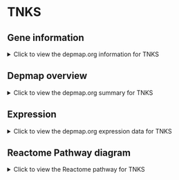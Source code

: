 <h1>TNKS</h1>

<h2>Gene information</h2>
<details>
  <summary>Click to view the depmap.org information for TNKS</summary>
  <p><a href="https://depmap.org/portal/gene/TNKS?tab=about" target="_BLANK">Open page in a new tab...</a></p>
  <iframe src="https://depmap.org/portal/gene/TNKS?tab=about" style="border:none;width:100%;height:800px"></iframe>
</details>

<h2>Depmap overview</h2>
<details>
  <summary>Click to view the depmap.org summary for TNKS</summary>
  <p><a href="https://depmap.org/portal/gene/TNKS?tab=overview" target="_BLANK">Open page in a new tab...</a></p>
  <iframe src="https://depmap.org/portal/gene/TNKS?tab=overview" style="border:none;width:100%;height:800px"></iframe>
</details>

<h2>Expression</h2>
<details>
  <summary>Click to view the depmap.org expression data for TNKS</summary>
  <p><a href="https://depmap.org/portal/gene/TNKS?tab=characterization" target="_BLANK">Open page in a new tab...</a></p>
  <iframe src="https://depmap.org/portal/gene/TNKS?tab=characterization" style="border:none;width:100%;height:800px"></iframe>
</details>



<h2>Reactome Pathway diagram</h2>
<details>
  <summary>Click to view the Reactome pathway for TNKS</summary>
  <p><a href="https://reactome.org/PathwayBrowser/#/R-HSA-8948751" target="_BLANK">Open page in a new tab...</a></p>
  <p>Regulation of PTEN stability and activity</p>
<iframe src="https://reactome.org/PathwayBrowser/#/R-HSA-8948751" style="border:none;width:100%;height:800px"></iframe>
</details>



